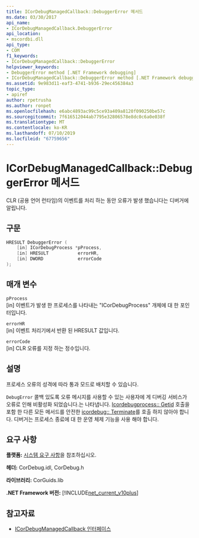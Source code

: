 ```yaml
---
title: ICorDebugManagedCallback::DebuggerError 메서드
ms.date: 03/30/2017
api_name:
- ICorDebugManagedCallback.DebuggerError
api_location:
- mscordbi.dll
api_type:
- COM
f1_keywords:
- ICorDebugManagedCallback::DebuggerError
helpviewer_keywords:
- DebuggerError method [.NET Framework debugging]
- ICorDebugManagedCallback::DebuggerError method [.NET Framework debugging]
ms.assetid: 9e983d11-eaf3-4741-b936-29ec456384a3
topic_type:
- apiref
author: rpetrusha
ms.author: ronpet
ms.openlocfilehash: e6abc4893ac99c5ce93a409a8120f090250be57c
ms.sourcegitcommit: 7f616512044ab7795e32806578e8dc0c6a0e038f
ms.translationtype: MT
ms.contentlocale: ko-KR
ms.lasthandoff: 07/10/2019
ms.locfileid: "67759656"
---
```

# <a name="icordebugmanagedcallbackdebuggererror-method"></a>ICorDebugManagedCallback::DebuggerError 메서드
CLR (공용 언어 런타임)의 이벤트를 처리 하는 동안 오류가 발생 했습니다는 디버거에 알립니다.  
  
## <a name="syntax"></a>구문  
  
```cpp  
HRESULT DebuggerError (  
    [in] ICorDebugProcess *pProcess,  
    [in] HRESULT           errorHR,  
    [in] DWORD             errorCode  
);  
```  
  
## <a name="parameters"></a>매개 변수  
 `pProcess`  
 [in] 이벤트가 발생 한 프로세스를 나타내는 "ICorDebugProcess" 개체에 대 한 포인터입니다.  
  
 `errorHR`  
 [in] 이벤트 처리기에서 반환 된 HRESULT 값입니다.  
  
 `errorCode`  
 [in] CLR 오류를 지정 하는 정수입니다.  
  
## <a name="remarks"></a>설명  
 프로세스 오류의 성격에 따라 통과 모드로 배치할 수 있습니다.  
  
 `DebugError` 콜백 있도록 오류 메시지를 사용할 수 있는 사용자에 게 디버깅 서비스가 오류로 인해 비활성화 되었습니다.는 나타냅니다. [Icordebugprocess:: Getid](../../../../docs/framework/unmanaged-api/debugging/icordebugprocess-getid-method.md) 호출을 포함 한 다른 모든 메서드를 안전한 [icordebug:: Terminate](../../../../docs/framework/unmanaged-api/debugging/icordebug-terminate-method.md)를 호출 하지 않아야 합니다. 디버거는 프로세스 종료에 대 한 운영 체제 기능을 사용 해야 합니다.  
  
## <a name="requirements"></a>요구 사항  
 **플랫폼:** [시스템 요구 사항](../../../../docs/framework/get-started/system-requirements.md)을 참조하십시오.  
  
 **헤더:** CorDebug.idl, CorDebug.h  
  
 **라이브러리:** CorGuids.lib  
  
 **.NET Framework 버전:** [!INCLUDE[net_current_v10plus](../../../../includes/net-current-v10plus-md.md)]  
  
## <a name="see-also"></a>참고자료

- [ICorDebugManagedCallback 인터페이스](../../../../docs/framework/unmanaged-api/debugging/icordebugmanagedcallback-interface.md)
